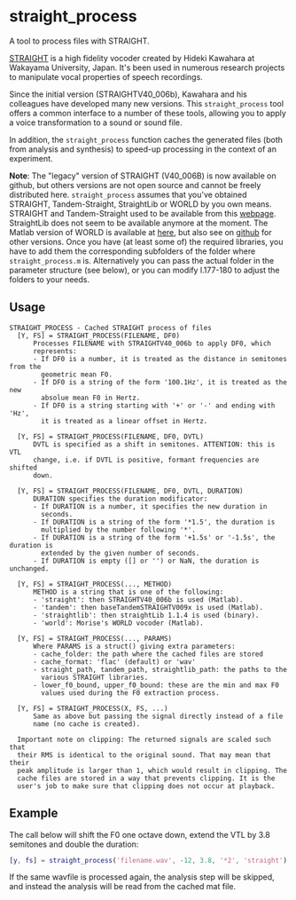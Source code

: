 # straight_process
A tool to process files with STRAIGHT.

[STRAIGHT](https://github.com/HidekiKawahara/legacy_STRAIGHT) is a high fidelity vocoder created by Hideki Kawahara at Wakayama University, Japan. It's been used in numerous research projects to manipulate vocal properties of speech recordings.

Since the initial version (STRAIGHTV40_006b), Kawahara and his colleagues have developed many new versions. This `straight_process` tool offers a common interface to a number of these tools, allowing you to apply a voice transformation to a sound or sound file.

In addition, the `straight_process` function caches the generated files (both from analysis and synthesis) to speed-up processing in the context of an experiment.

__Note__: The "legacy" version of STRAIGHT (V40_006B) is now available on github, but others versions are not open source and cannot be freely distributed here. `straight_process` assumes that you've obtained STRAIGHT, Tandem-Straight, StraightLib or WORLD by you own means. STRAIGHT and Tandem-Straight used to be available from this [webpage](http://www.wakayama-u.ac.jp/~kawahara/STRAIGHTadv/index_e.html). StraightLib does not seem to be available anymore at the moment. The Matlab version of WORLD is available at [here](http://www.isc.meiji.ac.jp/~mmorise/world/english/download.html), but also see on [github](https://github.com/mmorise/World) for other versions. Once you have (at least some of) the required libraries, you have to add them the corresponding subfolders of the folder where `straight_process.m` is. Alternatively you can pass the actual folder in the parameter structure (see below), or you can modify l.177-180 to adjust the folders to your needs.

## Usage

```
STRAIGHT_PROCESS - Cached STRAIGHT process of files
  [Y, FS] = STRAIGHT_PROCESS(FILENAME, DF0)
      Processes FILENAME with STRAIGHTV40_006b to apply DF0, which
      represents:
      - If DF0 is a number, it is treated as the distance in semitones from the
        geometric mean F0.
      - If DF0 is a string of the form '100.1Hz', it is treated as the new
        absolue mean F0 in Hertz.
      - If DF0 is a string starting with '+' or '-' and ending with 'Hz',
        it is treated as a linear offset in Hertz.

  [Y, FS] = STRAIGHT_PROCESS(FILENAME, DF0, DVTL)
      DVTL is specified as a shift in semitones. ATTENTION: this is VTL
      change, i.e. if DVTL is positive, formant frequencies are shifted
      down.

  [Y, FS] = STRAIGHT_PROCESS(FILENAME, DF0, DVTL, DURATION)
      DURATION specifies the duration modificator:
      - If DURATION is a number, it specifies the new duration in
        seconds.
      - If DURATION is a string of the form '*1.5', the duration is
        multiplied by the number following '*'.
      - If DURATION is a string of the form '+1.5s' or '-1.5s', the duration is
        extended by the given number of seconds.
      - If DURATION is empty ([] or '') or NaN, the duration is unchanged.

  [Y, FS] = STRAIGHT_PROCESS(..., METHOD)
      METHOD is a string that is one of the following:
      - 'straight': then STRAIGHTV40_006b is used (Matlab).
      - 'tandem': then baseTandemSTRAIGHTV009x is used (Matlab).
      - 'straightlib': then straightLib 1.1.4 is used (binary).
      - 'world': Morise's WORLD vocoder (Matlab).

  [Y, FS] = STRAIGHT_PROCESS(..., PARAMS)
      Where PARAMS is a struct() giving extra parameters:
      - cache_folder: the path where the cached files are stored
      - cache_format: 'flac' (default) or 'wav'
      - straight_path, tandem_path, straightlib_path: the paths to the
        various STRAIGHT libraries.
      - lower_f0_bound, upper_f0_bound: these are the min and max F0
        values used during the F0 extraction process.

  [Y, FS] = STRAIGHT_PROCESS(X, FS, ...)
      Same as above but passing the signal directly instead of a file
      name (no cache is created).

  Important note on clipping: The returned signals are scaled such that
  their RMS is identical to the original sound. That may mean that their
  peak amplitude is larger than 1, which would result in clipping. The
  cache files are stored in a way that prevents clipping. It is the
  user's job to make sure that clipping does not occur at playback.
```

## Example

The call below will shift the F0 one octave down, extend the VTL by 3.8
semitones and double the duration:

```matlab
[y, fs] = straight_process('filename.wav', -12, 3.8, '*2', 'straight');
```

If the same wavfile is processed again, the analysis step will be skipped, and
instead the analysis will be read from the cached mat file.

